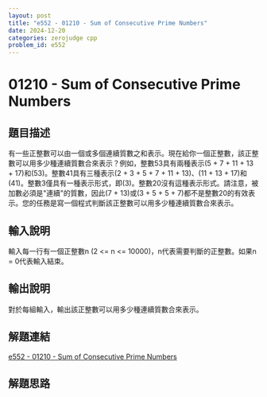 ```yaml
---
layout: post
title: "e552 - 01210 - Sum of Consecutive Prime Numbers"
date: 2024-12-20
categories: zerojudge cpp
problem_id: e552
---
```


# 01210 - Sum of Consecutive Prime Numbers

## 題目描述

有一些正整數可以由一個或多個連續質數之和表示。現在給你一個正整數，該正整數可以用多少種連續質數合來表示？例如，整數53具有兩種表示(5 + 7 + 11 + 13 + 17)和(53)。整數41具有三種表示(2 + 3 + 5 + 7 + 11 + 13)、(11 + 13 + 17)和(41)。整數3僅具有一種表示形式，即(3)。整數20沒有這種表示形式。請注意，被加數必須是"連續"的質數，因此(7 + 13)或(3 + 5 + 5 + 7)都不是整數20的有效表示。您的任務是寫一個程式判斷該正整數可以用多少種連續質數合來表示。

## 輸入說明

輸入每一行有一個正整數n (2 <= n <= 10000)，n代表需要判斷的正整數。如果n = 0代表輸入結束。

## 輸出說明

對於每組輸入，輸出該正整數可以用多少種連續質數合來表示。

## 解題連結

[e552 - 01210 - Sum of Consecutive Prime Numbers](https://zerojudge.tw/ShowProblem?problemid=e552)

## 解題思路

